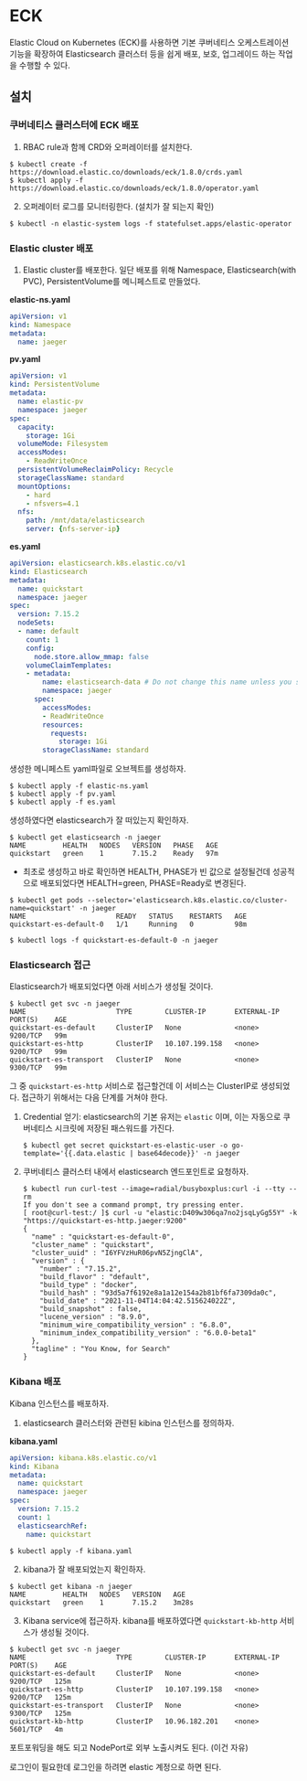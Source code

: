 # ECK

Elastic Cloud on Kubernetes (ECK)를 사용하면 기본 쿠버네티스 오케스트레이션 기능을 확장하여 Elasticsearch 클러스터 등을 쉽게 배포, 보호, 업그레이드 하는 작업을 수행할 수 있다.



## 설치



### 쿠버네티스 클러스터에 ECK 배포

1. RBAC rule과 함께 CRD와 오퍼레이터를 설치한다.

```shell
$ kubectl create -f https://download.elastic.co/downloads/eck/1.8.0/crds.yaml
$ kubectl apply -f https://download.elastic.co/downloads/eck/1.8.0/operator.yaml
```

2. 오퍼레이터 로그를 모니터링한다. (설치가 잘 되는지 확인)

```shell
$ kubectl -n elastic-system logs -f statefulset.apps/elastic-operator
```



### Elastic cluster 배포

1. Elastic cluster를 배포한다. 일단 배포를 위해 Namespace, Elasticsearch(with PVC), PersistentVolume를 메니페스트로 만들었다.

**elastic-ns.yaml**

```yaml
apiVersion: v1
kind: Namespace
metadata:
  name: jaeger
```

**pv.yaml**

```yaml
apiVersion: v1
kind: PersistentVolume
metadata:
  name: elastic-pv
  namespace: jaeger
spec:
  capacity:
    storage: 1Gi
  volumeMode: Filesystem
  accessModes:
    - ReadWriteOnce
  persistentVolumeReclaimPolicy: Recycle
  storageClassName: standard
  mountOptions:
    - hard
    - nfsvers=4.1
  nfs:
    path: /mnt/data/elasticsearch
    server: {nfs-server-ip}
```

**es.yaml**

```yaml
apiVersion: elasticsearch.k8s.elastic.co/v1
kind: Elasticsearch
metadata:
  name: quickstart
  namespace: jaeger
spec:
  version: 7.15.2
  nodeSets:
  - name: default
    count: 1
    config:
      node.store.allow_mmap: false
    volumeClaimTemplates:
    - metadata:
        name: elasticsearch-data # Do not change this name unless you set up a volume mount for the data path.
        namespace: jaeger
      spec:
        accessModes:
        - ReadWriteOnce
        resources:
          requests:
            storage: 1Gi
        storageClassName: standard
```



생성한 메니페스트 yaml파일로 오브젝트를 생성하자.

```shell
$ kubectl apply -f elastic-ns.yaml
$ kubectl apply -f pv.yaml
$ kubectl apply -f es.yaml
```



생성하였다면 elasticsearch가 잘 떠있는지 확인하자.

```shell
$ kubectl get elasticsearch -n jaeger
NAME         HEALTH   NODES   VERSION   PHASE   AGE
quickstart   green    1       7.15.2    Ready   97m
```

* 최초로 생성하고 바로 확인하면 HEALTH, PHASE가 빈 값으로 설정될건데 성공적으로 배포되었다면 HEALTH=green, PHASE=Ready로 변경된다.

```shell
$ kubectl get pods --selector='elasticsearch.k8s.elastic.co/cluster-name=quickstart' -n jaeger
NAME                      READY   STATUS    RESTARTS   AGE
quickstart-es-default-0   1/1     Running   0          98m
```

```shell
$ kubectl logs -f quickstart-es-default-0 -n jaeger
```



### Elasticsearch 접근

Elasticsearch가 배포되었다면 아래 서비스가 생성될 것이다.

```shell
$ kubectl get svc -n jaeger
NAME                      TYPE        CLUSTER-IP       EXTERNAL-IP   PORT(S)    AGE
quickstart-es-default     ClusterIP   None             <none>        9200/TCP   99m
quickstart-es-http        ClusterIP   10.107.199.158   <none>        9200/TCP   99m
quickstart-es-transport   ClusterIP   None             <none>        9300/TCP   99m
```

그 중 `quickstart-es-http` 서비스로 접근할건데 이 서비스는 ClusterIP로 생성되었다. 접근하기 위해서는 다음 단계를 거쳐야 한다.

1. Credential 얻기: elasticsearch의 기본 유저는 `elastic` 이며, 이는 자동으로 쿠버네티스 시크릿에 저장된 패스워드를 가진다.

   ```shell
   $ kubectl get secret quickstart-es-elastic-user -o go-template='{{.data.elastic | base64decode}}' -n jaeger
   ```

2. 쿠버네티스 클러스터 내에서 elasticsearch 엔드포인트로 요청하자.

   ```shell
   $ kubectl run curl-test --image=radial/busyboxplus:curl -i --tty --rm
   If you don't see a command prompt, try pressing enter.
   [ root@curl-test:/ ]$ curl -u "elastic:D409w306qa7no2jsqLyGg55Y" -k "https://quickstart-es-http.jaeger:9200"
   {
     "name" : "quickstart-es-default-0",
     "cluster_name" : "quickstart",
     "cluster_uuid" : "I6YFVzHuR06pvN5ZjngClA",
     "version" : {
       "number" : "7.15.2",
       "build_flavor" : "default",
       "build_type" : "docker",
       "build_hash" : "93d5a7f6192e8a1a12e154a2b81bf6fa7309da0c",
       "build_date" : "2021-11-04T14:04:42.515624022Z",
       "build_snapshot" : false,
       "lucene_version" : "8.9.0",
       "minimum_wire_compatibility_version" : "6.8.0",
       "minimum_index_compatibility_version" : "6.0.0-beta1"
     },
     "tagline" : "You Know, for Search"
   }
   ```

   

### Kibana 배포

Kibana 인스턴스를 배포하자.

1. elasticsearch 클러스터와 관련된 kibina 인스턴스를 정의하자.

**kibana.yaml**

```yaml
apiVersion: kibana.k8s.elastic.co/v1
kind: Kibana
metadata:
  name: quickstart
  namespace: jaeger
spec:
  version: 7.15.2
  count: 1
  elasticsearchRef:
    name: quickstart
```

```shell
$ kubectl apply -f kibana.yaml
```



2. kibana가 잘 배포되었는지 확인하자.

```shell
$ kubectl get kibana -n jaeger
NAME         HEALTH   NODES   VERSION   AGE
quickstart   green    1       7.15.2    3m28s
```



3. Kibana service에 접근하자. kibana를 배포하였다면 `quickstart-kb-http` 서비스가 생성될 것이다.

```shell
$ kubectl get svc -n jaeger
NAME                      TYPE        CLUSTER-IP       EXTERNAL-IP   PORT(S)    AGE
quickstart-es-default     ClusterIP   None             <none>        9200/TCP   125m
quickstart-es-http        ClusterIP   10.107.199.158   <none>        9200/TCP   125m
quickstart-es-transport   ClusterIP   None             <none>        9300/TCP   125m
quickstart-kb-http        ClusterIP   10.96.182.201    <none>        5601/TCP   4m
```

포트포워딩을 해도 되고 NodePort로 외부 노출시켜도 된다. (이건 자유) 

로그인이 필요한데 로그인을 하려면 elastic 계정으로 하면 된다.





















